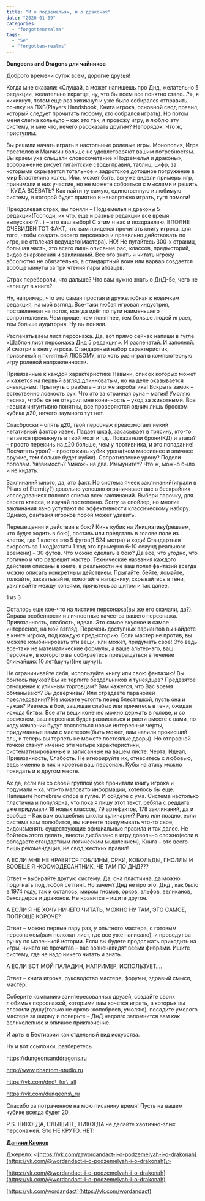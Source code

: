 ```yaml
---
title: "И о подземельях, и о драконах"
date: "2020-01-09"
categories: 
  - "forgottenrealms"
tags: 
  - "5e"
  - "forgotten-realms"
---
```


**Dungeons and Dragons для чайников**

Доброго времени суток всем, дорогие друзья!

Когда мне сказали: «Слушай, а может напишешь про Днд, желательно 5 редакции, желательно вкратце, ну, что бы всем все понятно стало…?», я хихикнул, потом еще раз хихикнул и уже было собирался отправить ссылку на ПХБ(Players Handsbook, Книга игрока, основной свод правил, который следует прочитать любому, кто собрался играть). Но потом меня слегка кольнуло – как это так, я провожу игру, я люблю эту систему, и мне что, нечего рассказать другим? Непорядок. Что ж, приступим.

Вы решили начать играть в настольные ролевые игры. Монополия, Игра престолов и Манчкин больше не удовлетворяют вашим потребностям. Вы краем уха слышали словосочетание «Подземелья и драконы», воображение рисует гигантские своды правил, таблиц, цифр, за которыми скрывается тотальное и задротское дотошное погружение в мир Властелина колец. Или, может быть, вы уже видели примеры игр, принимали в них участие, но не можете собраться с мыслями и решить – КУДА ВОЕВАТЬ? Как найти ту самую, единственную и любимую систему, в которой будет приятно и ненапряжно играть, гугл помоги!

Преодолевая страх, вы поняли – Подземелья и драконы 5 редакции(Господи, их что, еще и разные редакции все время выпускают?...) – это ваш выбор! С этим я вас и поздравляю. ВПОЛНЕ ОЧЕВИДЕН ТОТ ФАКТ, что вам придется прочитать книгу игрока, для того, чтобы создать своего персонажа и правильно действовать по игре, не отвлекая ведущего(мастера). НО! Не пугайтесь 300-х страниц, большая часть, это всего лишь описание рас, классов, предысторий, видов снаряжения и заклинаний. Все это знать и читать игроку абсолютно не обязательно, а стандартный воин или варвар создается вообще минуты за три чтения пары абзацев.

Страх перебороли, что дальше? Что вам нужно знать о ДнД-5е, чего не напишут в книге?

Ну, например, что это самая простая и дружелюбная к новичкам редакция, на мой взгляд. Все-таки любая игровая индустрия, поставленная на поток, всегда идёт по пути наименьшего сопротивления. Чем проще, чем понятнее, тем больше людей играет, тем больше аудитория. Ну вы поняли.

Распечатываем лист персонажа. Да, вот прямо сейчас напиши в гугле «Шаблон лист персонажа Днд 5 редакция». И распечатай. И заполняй. И смотри в книгу игрока. Стандартный набор характеристик, привычный и понятный ЛЮБОМУ, кто хоть раз играл в компьютерную игру ролевой направленности.

Привязанные к каждой характеристике Навыки, список которых может и кажется на первый взгляд длинноватым, но на деле оказывается очевидным. Прыгнуть с разбега – это же акробатика! Вскрыть замок – естественно ловкость рук. Что это за странная руна – магия! Умоляю песика, чтобы он не откусил мне конечность – уход за животными. Все навыки интуитивно понятны, все проверяются одним лишь броском кубика д20, ничего заумного тут нет.

Спасброски – опять д20, твой персонаж превозмогает некий негативный фактор извне. Падает шкаф, засасывает в трясину, кто-то пытается проникнуть в твой мозг и т.д.. Показатели брони(КД) и атаки? – просто перекинь на д20 больше, чем у противника, и это попадание! Посчитать урон? – просто кинь кубик урона(чем массивнее и эпичнее оружие, тем больше будет кубик). Сопротивление урону? Подели пополам. Уязвимость? Умножь на два. Иммунитет? Что ж, можно было и не кидать.

Заклинаний много, да, это факт. Но система ячеек заклинаний(играли в Pillars of Eternity?) довольно успешно ограничивает вас в бескрайних исследованиях полного списка всех заклинаний. Выбери парочку, для своего класса, и изучай постепенно. Sorry за спойлер, но многие заклинания явно уступают по эффективности классическому набору. Однако, фантазия игроков порой может удивить.

Перемещения и действия в бою? Кинь кубик на Инициативу(решаем, кто будет ходить в бою), поставь или представь в голове поле из клеток, где 1 клетка это 5 футов(1.524 метра) и ходи! Стандартная скорость за 1 ход(кстати 1 ход это примерно 6-10 секунд реального времени) – 30 футов. Что можно сделать в бою? Да все, что угодно, что логично и что разрешит мастер. Технические названия каждого действия описаны в книге, в реальности же ваш полет фантазий всегда можно описать конкретным действием. Прыгайте, бейте, ломайте, толкайте, захватывайте, помогайте напарнику, скрывайтесь в тени, увиливайте между копьями, прячьтесь за щитом и так далее.

1 из 3

Осталось еще кое-что на листике персонажа(вы же его скачали, да?). Справа особенности и личностные качества вашего персонажа. Привязанность, слабость, идеал. Это самое вкусное и самое интересное, на мой взгляд. Перечень доступных вариантов вы найдете в книге игрока, под каждую предысторию. Если мастер не против, вы можете комбинировать эти вещи, или может, придумать свое! Это ведь все-таки не математические формулы, а ваше альтер-эго, ваш персонаж, в которого вы собираетесь превращаться в течение ближайших 10 лет(шучу)((не шучу)).

Не ограничивайте себя, используйте книгу или свою фантазию! Вы боитесь пауков? Вы не терпите бездельников и тунеядцев? Предвзятое отношение к уличным торговцам? Вам кажется, что Вас время обманывают? Вы доверчивы? Или страдаете паранойей преследования? Не можете устоять перед блестяшкой, пусть она и чужая? Рветесь в бой, защищая слабых или прячетесь в тени, ожидая исхода битвы. Все эти вещи конечно можно держать в голове, и со временем, ваш персонаж будет развиваться и расти вместе с вами, по ходу кампании будут появляться новые интересные черты, придуманные вами с мастером(быть может, вам налили прокисший эль, и теперь вы терпеть не можете постоялые дворы). Но отправной точкой станут именно эти четыре характеристики, систематизированные и записанные на вашем листе. Черта, Идеал, Привязанность, Слабость. Не игнорируйте их, отнеситесь с любовью, ведь именно в них и кроется ваш персонаж. Кубы на атаку можно покидать и в другом месте.

Ах да, если вы со своей группой уже прочитали книгу игрока и подумали – ха, что-то маловато информации, хотелось бы еще. Напишите homebrew dnd5e в гугле. И сойдете с ума. Система настолько пластична и популярна, что пока я пишу этот текст, ребята с реддита уже придумали 18 новых классов, 79 артефактов, 178 заклинаний, да и вообще – Как вам волшебник школы кулинарии? Рано или поздно, если система вам полюбится, вы начнете придумывать что-то свое, видоизменять существующие официальные правила и так далее. Не бойтесь этого делать, внести дисбаланс в игру довольно сложно(если в обладаете стандартным логическим мышлением), Книга – это всего лишь рекомендация, не свод жестких правил!

А ЕСЛИ МНЕ НЕ НРАВЯТСЯ ГОБЛИНЫ, ОРКИ, КОБОЛЬДЫ, ГНОЛЛЫ И ВООБЩЕ Я -КОСМОДЕСАНТНИК, ЧЕ ТАМ ПО ДНД???

Ответ – выбирайте другую систему. Да, она пластична, да можно подогнать под любой сеттинг. Но зачем? Днд не про это. Днд , как было в 1974 году, так и осталось, миром гномов, орков, эльфов, великанов, бехолдеров и драконов. Не нравится – ищите другое.

А ЕСЛИ Я НЕ ХОЧУ НИЧЕГО ЧИТАТЬ, МОЖНО НУ ТАМ, ЭТО САМОЕ, ПОПРОЩЕ КОРОЧЕ?

Ответ – можно первые пару раз, у опытного мастера, с готовым персонажем(вам положат лист, где все уже написано), и проведут за ручку по маленькой истории. Если вы будете продолжать приходить на игры, ничего не прочитав – вас возненавидят всеми фибрами. Ищите систему, где не надо ничего читать и знать.

А ЕСЛИ ВОТ МОЙ ПАЛАДИН, НАПРИМЕР, ИСПОЛЬЗУЕТ….

Ответ – книга игрока, руководство мастера, форумы, здравый смысл, мастер.

Соберите компанию заинтересованных друзей, создайте своих любимых персонажей, которыми вам хочется играть, в которых вы вложили душу(только не орков-жопобреев, умоляю), посадите умелого мастера за ширму и поверьте – ДнД надолго запомнится вам как великолепное и эпичное приключение.

И арты в Бестиарии как отдельный вид искусства.

Ну и вот ссылочки, разберетесь.

https://dungeonsanddragons.ru

http://www.phantom-studio.ru

https://vk.com/dnd\_for\_all

https://vk.com/dungeons\_ru

Спасибо за потраченное на мою писанину время! Пусть на вашем кубике всегда будет 20.

P.S. НИКОГДА, СЛЫШИТЕ, НИКОГДА не делайте хаотично-злых персонажей. Это НЕ КРУТО. НЕТ!

[**Даниил Клоков**](https://vk.com/jesusvl)

Джерело: <[https://vk.com/@wordandact-i-o-podzemelyah-i-o-drakonah](https://vk.com/@wordandact-i-o-podzemelyah-i-o-drakonah)\>

[https://vk.com/@wordandact-i-o-podzemelyah-i-o-drakonah](https://vk.com/@wordandact-i-o-podzemelyah-i-o-drakonah)

[https://vk.com/wordandact](https://vk.com/wordandact)
